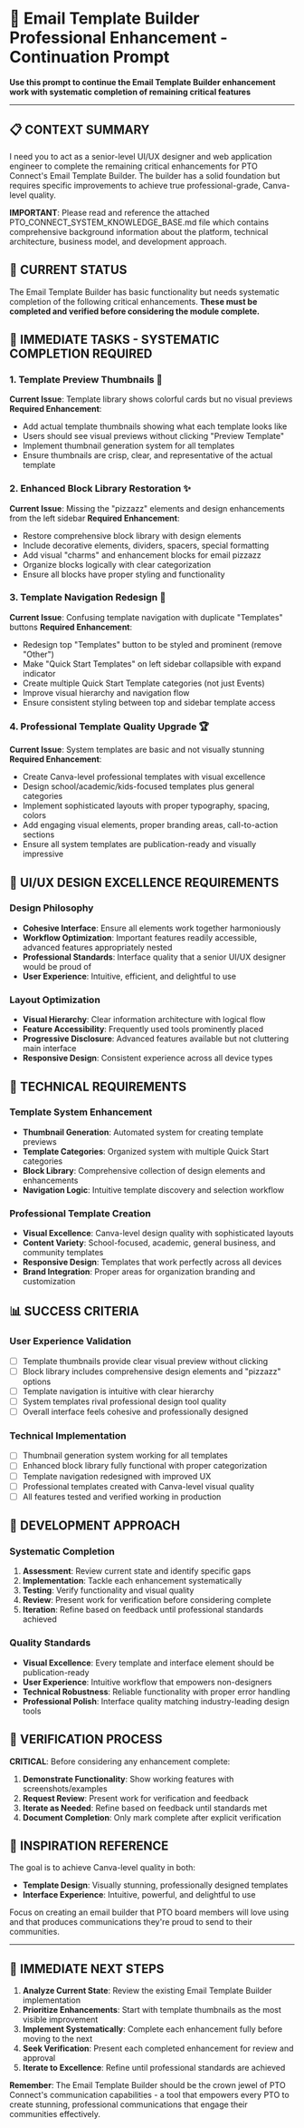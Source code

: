 # 🎨 Email Template Builder Professional Enhancement - Continuation Prompt

**Use this prompt to continue the Email Template Builder enhancement work with systematic completion of remaining critical features**

---

## 📋 CONTEXT SUMMARY

I need you to act as a senior-level UI/UX designer and web application engineer to complete the remaining critical enhancements for PTO Connect's Email Template Builder. The builder has a solid foundation but requires specific improvements to achieve true professional-grade, Canva-level quality.

**IMPORTANT**: Please read and reference the attached PTO_CONNECT_SYSTEM_KNOWLEDGE_BASE.md file which contains comprehensive background information about the platform, technical architecture, business model, and development approach.

## 🎯 CURRENT STATUS

The Email Template Builder has basic functionality but needs systematic completion of the following critical enhancements. **These must be completed and verified before considering the module complete.**

## 🚀 IMMEDIATE TASKS - SYSTEMATIC COMPLETION REQUIRED

### **1. Template Preview Thumbnails** 📸
**Current Issue**: Template library shows colorful cards but no visual previews
**Required Enhancement**: 
- Add actual template thumbnails showing what each template looks like
- Users should see visual previews without clicking "Preview Template"
- Implement thumbnail generation system for all templates
- Ensure thumbnails are crisp, clear, and representative of the actual template

### **2. Enhanced Block Library Restoration** ✨
**Current Issue**: Missing the "pizzazz" elements and design enhancements from the left sidebar
**Required Enhancement**:
- Restore comprehensive block library with design elements
- Include decorative elements, dividers, spacers, special formatting
- Add visual "charms" and enhancement blocks for email pizzazz
- Organize blocks logically with clear categorization
- Ensure all blocks have proper styling and functionality

### **3. Template Navigation Redesign** 🎨
**Current Issue**: Confusing template navigation with duplicate "Templates" buttons
**Required Enhancement**:
- Redesign top "Templates" button to be styled and prominent (remove "Other")
- Make "Quick Start Templates" on left sidebar collapsible with expand indicator
- Create multiple Quick Start Template categories (not just Events)
- Improve visual hierarchy and navigation flow
- Ensure consistent styling between top and sidebar template access

### **4. Professional Template Quality Upgrade** 🏆
**Current Issue**: System templates are basic and not visually stunning
**Required Enhancement**:
- Create Canva-level professional templates with visual excellence
- Design school/academic/kids-focused templates plus general categories
- Implement sophisticated layouts with proper typography, spacing, colors
- Add engaging visual elements, proper branding areas, call-to-action sections
- Ensure all system templates are publication-ready and visually impressive

## 🎨 UI/UX DESIGN EXCELLENCE REQUIREMENTS

### **Design Philosophy**
- **Cohesive Interface**: Ensure all elements work together harmoniously
- **Workflow Optimization**: Important features readily accessible, advanced features appropriately nested
- **Professional Standards**: Interface quality that a senior UI/UX designer would be proud of
- **User Experience**: Intuitive, efficient, and delightful to use

### **Layout Optimization**
- **Visual Hierarchy**: Clear information architecture with logical flow
- **Feature Accessibility**: Frequently used tools prominently placed
- **Progressive Disclosure**: Advanced features available but not cluttering main interface
- **Responsive Design**: Consistent experience across all device types

## 🔧 TECHNICAL REQUIREMENTS

### **Template System Enhancement**
- **Thumbnail Generation**: Automated system for creating template previews
- **Template Categories**: Organized system with multiple Quick Start categories
- **Block Library**: Comprehensive collection of design elements and enhancements
- **Navigation Logic**: Intuitive template discovery and selection workflow

### **Professional Template Creation**
- **Visual Excellence**: Canva-level design quality with sophisticated layouts
- **Content Variety**: School-focused, academic, general business, and community templates
- **Responsive Design**: Templates that work perfectly across all devices
- **Brand Integration**: Proper areas for organization branding and customization

## 📊 SUCCESS CRITERIA

### **User Experience Validation**
- [ ] Template thumbnails provide clear visual preview without clicking
- [ ] Block library includes comprehensive design elements and "pizzazz" options
- [ ] Template navigation is intuitive with clear hierarchy
- [ ] System templates rival professional design tool quality
- [ ] Overall interface feels cohesive and professionally designed

### **Technical Implementation**
- [ ] Thumbnail generation system working for all templates
- [ ] Enhanced block library fully functional with proper categorization
- [ ] Template navigation redesigned with improved UX
- [ ] Professional templates created with Canva-level visual quality
- [ ] All features tested and verified working in production

## 🎯 DEVELOPMENT APPROACH

### **Systematic Completion**
1. **Assessment**: Review current state and identify specific gaps
2. **Implementation**: Tackle each enhancement systematically
3. **Testing**: Verify functionality and visual quality
4. **Review**: Present work for verification before considering complete
5. **Iteration**: Refine based on feedback until professional standards achieved

### **Quality Standards**
- **Visual Excellence**: Every template and interface element should be publication-ready
- **User Experience**: Intuitive workflow that empowers non-designers
- **Technical Robustness**: Reliable functionality with proper error handling
- **Professional Polish**: Interface quality matching industry-leading design tools

## 📝 VERIFICATION PROCESS

**CRITICAL**: Before considering any enhancement complete:
1. **Demonstrate Functionality**: Show working features with screenshots/examples
2. **Request Review**: Present work for verification and feedback
3. **Iterate as Needed**: Refine based on feedback until standards met
4. **Document Completion**: Only mark complete after explicit verification

## 🚀 INSPIRATION REFERENCE

The goal is to achieve Canva-level quality in both:
- **Template Design**: Visually stunning, professionally designed templates
- **Interface Experience**: Intuitive, powerful, and delightful to use

Focus on creating an email builder that PTO board members will love using and that produces communications they're proud to send to their communities.

---

## 🎯 IMMEDIATE NEXT STEPS

1. **Analyze Current State**: Review the existing Email Template Builder implementation
2. **Prioritize Enhancements**: Start with template thumbnails as the most visible improvement
3. **Implement Systematically**: Complete each enhancement fully before moving to the next
4. **Seek Verification**: Present each completed enhancement for review and approval
5. **Iterate to Excellence**: Refine until professional standards are achieved

**Remember**: The Email Template Builder should be the crown jewel of PTO Connect's communication capabilities - a tool that empowers every PTO to create stunning, professional communications that engage their communities effectively.
